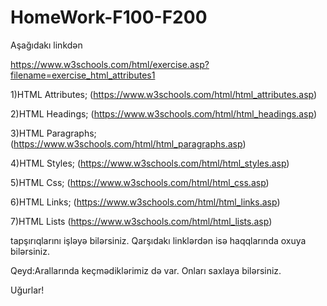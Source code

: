 # HomeWork-F100-F200
Aşağıdakı linkdən 

https://www.w3schools.com/html/exercise.asp?filename=exercise_html_attributes1

1)HTML Attributes;  (https://www.w3schools.com/html/html_attributes.asp)

2)HTML Headings;  (https://www.w3schools.com/html/html_headings.asp)

3)HTML Paragraphs;  (https://www.w3schools.com/html/html_paragraphs.asp)

4)HTML Styles;   (https://www.w3schools.com/html/html_styles.asp)

5)HTML Css;   (https://www.w3schools.com/html/html_css.asp)

6)HTML Links;  (https://www.w3schools.com/html/html_links.asp)

7)HTML Lists   (https://www.w3schools.com/html/html_lists.asp)

tapşırıqlarını işləyə bilərsiniz. Qarşıdakı linklərdən isə haqqlarında oxuya bilərsiniz.


Qeyd:Arallarında keçmədiklərimiz də var. Onları saxlaya bilərsiniz.

Uğurlar!
